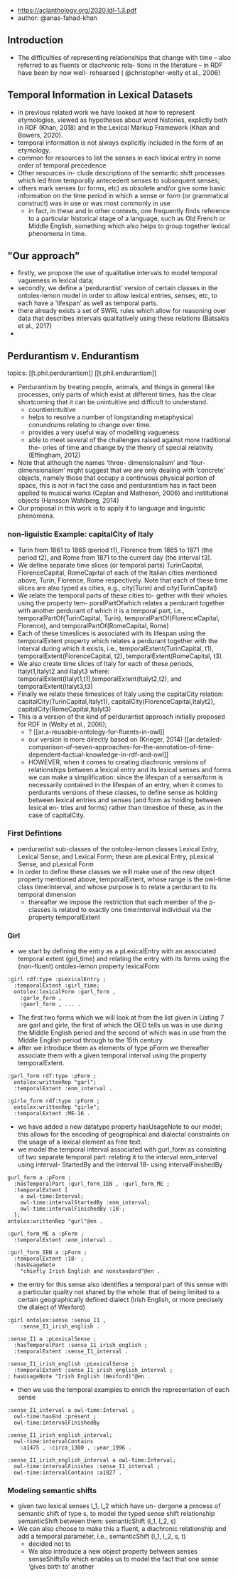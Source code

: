 
- https://aclanthology.org/2020.ldl-1.3.pdf
- author: @anas-fahad-khan

## Introduction

- The difficulties of representing relationships that change with time – also referred to as fluents or diachronic rela- tions in the literature – in RDF have been by now well- rehearsed ( @christopher-welty et al., 2006)

##  Temporal Information in Lexical Datasets

- in previous related work we have looked at how to represent etymologies, viewed as hypotheses about word histories, explictly both in RDF (Khan, 2018) and in the Lexical Markup Framework (Khan and Bowers, 2020).
- temporal information is not always explicitly included in the form of an etymology.
- common for resources to list the senses in each lexical entry in some order of temporal precedence
- Other resources in- clude descriptions of the semantic shift processes which led from temporally antecedent senses to subsequent senses;
- others mark senses (or forms, etc) as obsolete and/or give some basic information on the time period in which a sense or form (or grammatical construct) was in use or was most commonly in use
  - in fact, in these and in other contexts, one frequently finds reference to a particular historical stage of a language, such as Old French or Middle English, something which also helps to group together lexical phenomena in time.

## "Our approach"

- firstly, we propose the use of qualitative intervals to model temporal vagueness in lexical data;
-  secondly, we define a ‘perdurantist’ version of certain classes in the ontolex-lemon model in order to allow lexical entries, senses, etc, to each have a ‘lifespan’ as well as temporal parts.
-  there already exists a set of SWRL rules which allow for reasoning over data that describes intervals qualitatively using these relations (Batsakis et al., 2017)
-  

## Perdurantism v. Endurantism

topics: [[t.phil.perdurantism]] [[t.phil.endurantism]]

- Perdurantism by treating people, animals, and things in general like processes, only parts of which exist at different times, has the clear shortcoming that it can be unintuitive and difficult to understand.
  - countierintuitive
  - helps to resolve a number of longstanding metaphysical conundrums relating to change over time.
  - provides a very useful way of modelling vagueness
  - able to meet several of the challenges raised against more traditional the- ories of time and change by the theory of special relativity (Effingham, 2012)
- Note that although the names ‘three- dimensionalism’ and ‘four-dimensionalism’ might suggest that we are only dealing with ‘concrete’ objects, namely those that occupy a continuous physical portion of space, this is not in fact the case and perdurantism has in fact been applied to musical works (Caplan and Matheson, 2006) and institutional objects (Hansson Wahlberg, 2014)
- Our proposal in this work is to apply it to language and linguistic phenomena.

### non-liguistic Example: capitalCity of Italy

- Turin from 1861 to 1865 (period t1), Florence from 1865 to 1871 (the period t2), and Rome from 1871 to the current day (the interval t3).
- We define separate time slices (or temporal parts) TurinCapital, FlorenceCapital, RomeCapital of each of the Italian cities mentioned above, Turin, Florence, Rome respectively. Note that each of these time slices are also typed as cities, e.g., city(Turin) and city(TurinCapital)
- We relate the temporal parts of these cities to- gether with their wholes using the property tem- poralPartOfwhich relates a perdurant together with another perdurant of which it is a temporal part, i.e., temporalPartOf(TurinCapital, Turin), temporalPartOf(FlorenceCapital, Florence), and temporalPartOf(RomeCapital, Rome)
- Each of these timeslices is associated with its lifespan using the temporalExtent property which relates a perdurant together with the interval during which it exists, i.e., temporalExtent(TurinCapital, t1), temporalExtent(FlorenceCapital, t2), temporalExtent(RomeCapital, t3).
- We also create time slices of Italy for each of these periods, Italyt1,Italyt2 and Italyt3 where: temporalExtent(Italyt1,t1),temporalExtent(Italyt2,t2), and temporalExtent(Italyt3,t3)
- Finally we relate these timeslices of Italy using the capitalCity relation: capitalCity(TurinCapital,Italyt1), capitalCity(FlorenceCapital,Italyt2), capitalCity(RomeCapital,Italyt3)
- This is a version of the kind of perdurantist approach initially proposed for RDF in (Welty et al., 2006);
  - ? [[ar.a-reusable-ontology-for-fluents-in-owl]]
  - our version is more directly based on (Krieger, 2014) [[ar.detailed-comparison-of-seven-approaches-for-the-annotation-of-time-dependent-factual-knowledge-in-rdf-and-owl]]
  - HOWEVER, when it comes to creating diachronic versions of relationships between a lexical entry and its lexical senses and forms we can make a simplification: since the lifespan of a sense/form is necessarily contained in the lifespan of an entry, when it comes to perdurants versions of these classes, to define sense as holding between lexical entries and senses (and form as holding between lexical en- tries and forms) rather than timeslice of these, as in the case of capitalCity.

### First Defintions

- perdurantist sub-classes of the ontolex-lemon classes Lexical Entry, Lexical Sense, and Lexical Form; these are pLexical Entry, pLexical Sense, and pLexical Form
- In order to define these classes we will make use of the new object property mentioned above, temporalExtent, whose range is the owl-time class time:Interval, and whose purpose is to relate a perdurant to its temporal dimension
  - thereafter we impose the restriction that each member of the p-classes is related to exactly one time:Interval individual via the property temporalExtent

### Girl

- we start by defining the entry as a pLexicalEntry with an associated temporal extent (girl_time) and relating the entry with its forms using the (non-fluent) ontolex-lemon property lexicalForm

```turtle
:girl rdf:type :pLexicalEntry ;
  :temporalExtent :girl_time;
  ontolex:lexicalForm :garl_form ,
    :garle_form ,
    :geerl_form , ... .
```
- The first two forms which we will look at from the list given in Listing 7 are garl and girle, the first of which the OED tells us was in use during the Middle English period and the second of which was in use from the Middle English period through to the 15th century.
- after we introduce them as elements of type pForm we thereafter associate them with a given temporal interval using the property temporalExtent. 
```turtle
:garl_form rdf:type :pForm ;
  ontolex:writtenRep "garl";
  :temporalExtent :enm_interval .

:girle_form rdf:type :pForm ;
  ontolex:writtenRep "girle";
  :temporalExtent :ME-16 .
```

- we have added a new datatype property hasUsageNote to our model; this allows for the encoding of geographical and dialectal constraints on the usage of a lexical element as free text.
- we model the temporal interval associated with gurl_form as consisting of two separate temporal part: relating it to the interval enm_interval using interval- StartedBy and the interval 18- using intervalFinishedBy

```turtle
gurl_form a :pForm ;
  :hasTemporalPart :gurl_form_IEN , :gurl_form_ME ;
  :temporalExtent [
    a owl-time:Interval;
    owl-time:intervalStartedBy :enm_interval;
    owl-time:intervalFinishedBy :18-;
  ];
ontolex:writtenRep "gurl"@en .

:gurl_form_ME a :pForm ;
  :temporalExtent :enm_interval .

:gurl_form_IEN a :pForm ;
  :temporalExtent :18- ;
  :hasUsageNote
    "chiefly Irish English and nonstandard"@en .
```

- the entry for this sense also identifies a temporal part of this sense with a particular quality not shared by the whole: that of being limited to a certain geographically defined dialect (Irish English, or more precisely the dialect of Wexford)

```turtle
:girl ontolex:sense :sense_I1 ,
    :sense_I1_irish_english .

:sense_I1 a :pLexicalSense ;
  :hasTemporalPart :sense_I1_irish_english ;
  :temporalExtent :sense_I1_interval .

:sense_I1_irish_english :pLexicalSense ;
  :temporalExtent :sense_I1_irish_english_interval ;
: hasUsageNote "Irish English (Wexford)"@en .
```

- then we use the temporal examples to enrich the representation of each sense

```turtle
:sense_I1_interval a owl-time:Interval ;
  owl-time:hasEnd :present ;
  owl-time:intervalFinishedBy

:sense_I1_irish_english_interval;
  owl-time:intervalContains
    :a1475 , :circa_1300 , :year_1996 .

:sense_I1_irish_english_interval a owl-time:Interval;
  owl-time:intervalFinishes :sense_I1_interval ;
  owl-time:intervalContains :a1827 .
```


### Modeling semantic shifts

- given two lexical senses l_1, l_2 which have un- dergone a process of semantic shift of type s, to model the typed sense shift relationship semanticShift between them: semanticShift (l_1, l_2, s)
- We can also choose to make this a fluent, a diachronic relationship and add a temporal parameter, i.e., semanticShift (l_1, l_2, s, t)
  - decided not to
  - We also introduce a new object property between senses senseShiftsTo which enables us to model the fact that one sense ‘gives birth to’ another